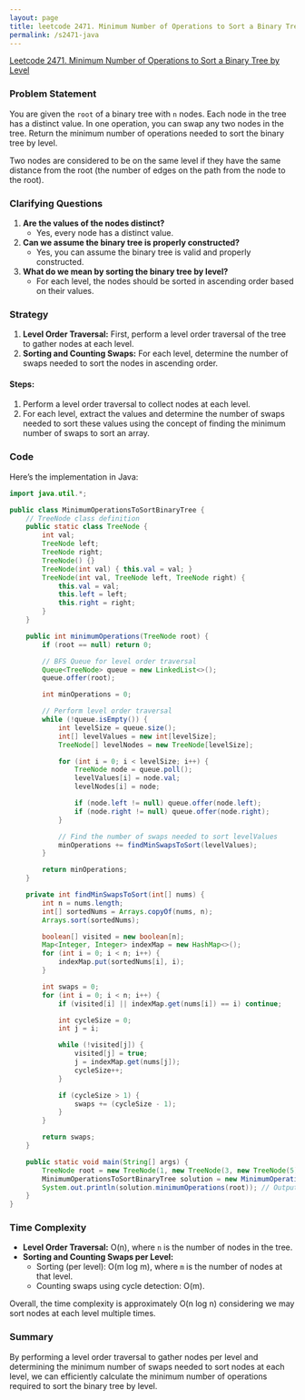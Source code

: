 ```yaml
---
layout: page
title: leetcode 2471. Minimum Number of Operations to Sort a Binary Tree by Level
permalink: /s2471-java
---
```

[Leetcode 2471. Minimum Number of Operations to Sort a Binary Tree by Level](https://algoadvance.github.io/algoadvance/l2471)
### Problem Statement
You are given the `root` of a binary tree with `n` nodes. Each node in the tree has a distinct value. In one operation, you can swap any two nodes in the tree. Return the minimum number of operations needed to sort the binary tree by level.

Two nodes are considered to be on the same level if they have the same distance from the root (the number of edges on the path from the node to the root).

### Clarifying Questions
1. **Are the values of the nodes distinct?**
   - Yes, every node has a distinct value.
2. **Can we assume the binary tree is properly constructed?**
   - Yes, you can assume the binary tree is valid and properly constructed.
3. **What do we mean by sorting the binary tree by level?**
   - For each level, the nodes should be sorted in ascending order based on their values.

### Strategy
1. **Level Order Traversal:** First, perform a level order traversal of the tree to gather nodes at each level.
2. **Sorting and Counting Swaps:** For each level, determine the number of swaps needed to sort the nodes in ascending order.

#### Steps:
1. Perform a level order traversal to collect nodes at each level.
2. For each level, extract the values and determine the number of swaps needed to sort these values using the concept of finding the minimum number of swaps to sort an array.

### Code
Here’s the implementation in Java:

```java
import java.util.*;

public class MinimumOperationsToSortBinaryTree {
    // TreeNode class definition
    public static class TreeNode {
        int val;
        TreeNode left;
        TreeNode right;
        TreeNode() {}
        TreeNode(int val) { this.val = val; }
        TreeNode(int val, TreeNode left, TreeNode right) {
            this.val = val;
            this.left = left;
            this.right = right;
        }
    }

    public int minimumOperations(TreeNode root) {
        if (root == null) return 0;

        // BFS Queue for level order traversal
        Queue<TreeNode> queue = new LinkedList<>();
        queue.offer(root);

        int minOperations = 0;

        // Perform level order traversal
        while (!queue.isEmpty()) {
            int levelSize = queue.size();
            int[] levelValues = new int[levelSize];
            TreeNode[] levelNodes = new TreeNode[levelSize];

            for (int i = 0; i < levelSize; i++) {
                TreeNode node = queue.poll();
                levelValues[i] = node.val;
                levelNodes[i] = node;

                if (node.left != null) queue.offer(node.left);
                if (node.right != null) queue.offer(node.right);
            }

            // Find the number of swaps needed to sort levelValues
            minOperations += findMinSwapsToSort(levelValues);
        }

        return minOperations;
    }

    private int findMinSwapsToSort(int[] nums) {
        int n = nums.length;
        int[] sortedNums = Arrays.copyOf(nums, n);
        Arrays.sort(sortedNums);

        boolean[] visited = new boolean[n];
        Map<Integer, Integer> indexMap = new HashMap<>();
        for (int i = 0; i < n; i++) {
            indexMap.put(sortedNums[i], i);
        }

        int swaps = 0;
        for (int i = 0; i < n; i++) {
            if (visited[i] || indexMap.get(nums[i]) == i) continue;

            int cycleSize = 0;
            int j = i;

            while (!visited[j]) {
                visited[j] = true;
                j = indexMap.get(nums[j]);
                cycleSize++;
            }

            if (cycleSize > 1) {
                swaps += (cycleSize - 1);
            }
        }

        return swaps;
    }

    public static void main(String[] args) {
        TreeNode root = new TreeNode(1, new TreeNode(3, new TreeNode(5), new TreeNode(4)), new TreeNode(2, new TreeNode(6), new TreeNode(7)));
        MinimumOperationsToSortBinaryTree solution = new MinimumOperationsToSortBinaryTree();
        System.out.println(solution.minimumOperations(root)); // Output: expected number of operations
    }
}
```

### Time Complexity
- **Level Order Traversal:** O(n), where `n` is the number of nodes in the tree.
- **Sorting and Counting Swaps per Level:**
  - Sorting (per level): O(m log m), where `m` is the number of nodes at that level.
  - Counting swaps using cycle detection: O(m).

Overall, the time complexity is approximately O(n log n) considering we may sort nodes at each level multiple times.

### Summary
By performing a level order traversal to gather nodes per level and determining the minimum number of swaps needed to sort nodes at each level, we can efficiently calculate the minimum number of operations required to sort the binary tree by level.